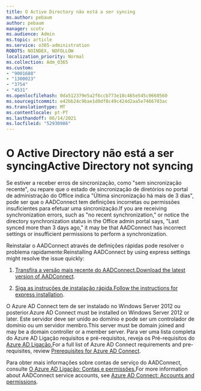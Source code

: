 ```yaml
---
title: O Active Directory não está a ser syncing
ms.author: pebaum
author: pebaum
manager: scotv
ms.audience: Admin
ms.topic: article
ms.service: o365-administration
ROBOTS: NOINDEX, NOFOLLOW
localization_priority: Normal
ms.collection: Adm_O365
ms.custom:
- "9001688"
- "1300023"
- "3754"
- "4531"
ms.openlocfilehash: 0da512379e5a2f6ccb773e18c465e545c0660560
ms.sourcegitcommit: e42bb24c9bae1d0df8c49c424d2aa5e7466703ac
ms.translationtype: MT
ms.contentlocale: pt-PT
ms.lasthandoff: 06/14/2021
ms.locfileid: "52930986"
---
```

# <a name="active-directory-not-syncing"></a><span data-ttu-id="83963-102">O Active Directory não está a ser syncing</span><span class="sxs-lookup"><span data-stu-id="83963-102">Active Directory not syncing</span></span>

<span data-ttu-id="83963-103">Se estiver a receber erros de sincronização, como "sem sincronização recente", ou repare que o estado de sincronização de diretórios no portal de administração do Office indica "Última sincronização há mais de 3 dias", pode ser que o AADConnect tem definições incorretas ou permissões insuficientes para efetuar uma sincronização.</span><span class="sxs-lookup"><span data-stu-id="83963-103">If you are receiving synchronization errors, such as "no recent synchronization," or notice the directory synchronization status in the Office admin portal says, "Last synced more than 3 days ago," it may be that AADConnect has incorrect settings or insufficient permissions to perform a synchronization.</span></span>  

<span data-ttu-id="83963-104">Reinstalar o AADConnect através de definições rápidas pode resolver o problema rapidamente:</span><span class="sxs-lookup"><span data-stu-id="83963-104">Reinstalling AADConnect by using express settings might resolve the issue quickly:</span></span>

1. <span data-ttu-id="83963-105">[Transfira a versão mais recente do AADConnect.](https://go.microsoft.com/fwlink/?LinkId=615771)</span><span class="sxs-lookup"><span data-stu-id="83963-105">[Download the latest version of AADConnect](https://go.microsoft.com/fwlink/?LinkId=615771).</span></span>

2. <span data-ttu-id="83963-106">[Siga as instruções de instalação rápida.](/azure/active-directory/hybrid/how-to-connect-install-express)</span><span class="sxs-lookup"><span data-stu-id="83963-106">[Follow the instructions for express installation](/azure/active-directory/hybrid/how-to-connect-install-express).</span></span>

<span data-ttu-id="83963-107">O Azure AD Connect tem de ser instalado no Windows Server 2012 ou posterior.</span><span class="sxs-lookup"><span data-stu-id="83963-107">Azure AD Connect must be installed on Windows Server 2012 or later.</span></span> <span data-ttu-id="83963-108">Este servidor deve ser unido ao domínio e pode ser um controlador de domínio ou um servidor membro.</span><span class="sxs-lookup"><span data-stu-id="83963-108">This server must be domain joined and may be a domain controller or a member server.</span></span> <span data-ttu-id="83963-109">Para ver uma lista completa do Azure AD Ligação requisitos e pré-requisitos, reveja os Pré-requisitos do [Azure AD Ligação.](/azure/active-directory/hybrid/how-to-connect-install-prerequisites)</span><span class="sxs-lookup"><span data-stu-id="83963-109">For a full list of Azure AD Connect requirements and pre-requisites, review [Prerequisites for Azure AD Connect](/azure/active-directory/hybrid/how-to-connect-install-prerequisites).</span></span>

<span data-ttu-id="83963-110">Para obter mais informações sobre contas de serviço do AADConnect, consulte [O Azure AD Ligação: Contas e permissões.](/azure/active-directory/hybrid/reference-connect-accounts-permissions)</span><span class="sxs-lookup"><span data-stu-id="83963-110">For more information about AADConnect service accounts, see [Azure AD Connect: Accounts and permissions](/azure/active-directory/hybrid/reference-connect-accounts-permissions).</span></span>
